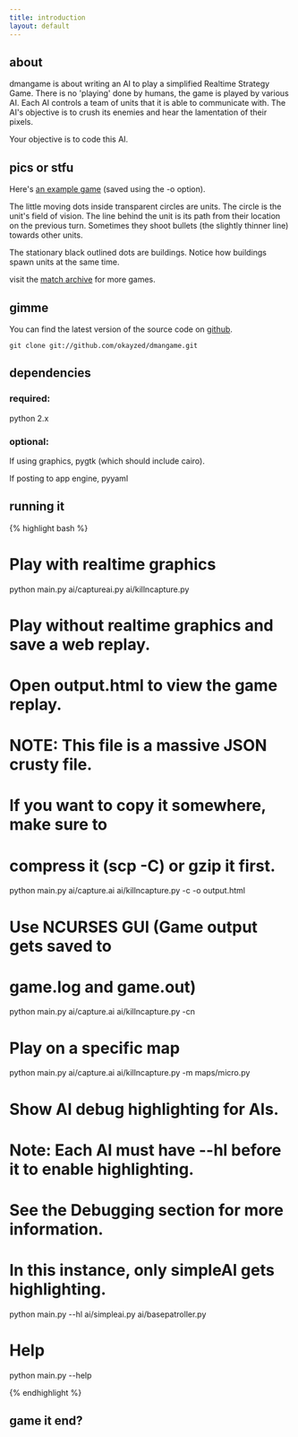 ```yaml
---
title: introduction
layout: default
---
```


## about

dmangame is about writing an AI to play a simplified Realtime Strategy Game.
There is no 'playing' done by humans, the game is played by various AI. Each
AI controls a team of units that it is able to communicate with. The AI's
objective is to crush its enemies and hear the lamentation of their pixels.

Your objective is to code this AI.

## pics or stfu

Here's [an example game][1] (saved using the -o option).

The little moving dots inside transparent circles are units. The circle is the
unit's field of vision. The line behind the unit is its path from their
location on the previous turn. Sometimes they shoot bullets (the slightly
thinner line) towards other units.

The stationary black outlined dots are buildings. Notice how buildings spawn
units at the same time.

visit the [match archive][3] for more games.

## gimme

You can find the latest version of the source code on [github][2].

    git clone git://github.com/okayzed/dmangame.git

## dependencies ##

### required: ###

python 2.x

### optional: ###

If using graphics, pygtk (which should include cairo).

If posting to app engine, pyyaml

## running it


{% highlight bash %}

# Play with realtime graphics
python main.py ai/captureai.py ai/killncapture.py

# Play without realtime graphics and save a web replay.
# Open output.html to view the game replay.
# NOTE: This file is a massive JSON crusty file.
# If you want to copy it somewhere, make sure to
# compress it (scp -C) or gzip it first.
python main.py ai/capture.ai ai/killncapture.py -c -o output.html

# Use NCURSES GUI (Game output gets saved to
# game.log and game.out)
python main.py ai/capture.ai ai/killncapture.py -cn

# Play on a specific map
python main.py ai/capture.ai ai/killncapture.py -m maps/micro.py

# Show AI debug highlighting for AIs.
# Note: Each AI must have --hl before it to enable highlighting.
# See the Debugging section for more information.
# In this instance, only simpleAI gets highlighting.
python main.py --hl ai/simpleai.py ai/basepatroller.py

# Help
python main.py --help

{% endhighlight %}

## game it end?

   [1]: http://okayzed.github.com/dmangame/circleblaster_vs_expand.html
   [2]: http://github.com/okayzed/dmangame
   [3]: http://dmangame-app.appspot.com

